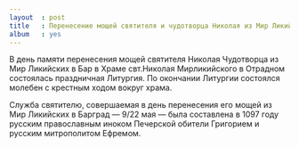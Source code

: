 ```yaml
---
layout  : post
title   : Перенесение мощей святителя и чудотворца Николая из Мир Ликийских в Бар
album   : yes
---
```

В день памяти перенесения мощей святителя Николая Чудотворца из Мир Ликийских в Бар в Храме свт.Николая Мирликийского в Отрадном состоялась праздничная Литургия. По окончании Литургии состоялся молебен с крестным ходом вокруг храма.

Служба святителю, совершаемая в день перенесения его мощей из Мир Ликийских в Барград — 9/22 мая — была составлена в 1097 году русским православным иноком Печерской обители Григорием и русским митрополитом Ефремом.


